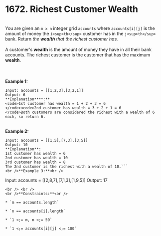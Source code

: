 # 1672. Richest Customer Wealth

<br />You are given an `m x n` integer grid `accounts` where `accounts[i][j]` is the amount of money the `i​​​​​<sup>​​​​​​th</sup>​​​​` customer has in the `j​​​​​<sup>​​​​​​th</sup>`​​​​ bank. Return<em> the **wealth** that the richest customer has.</em><br />
<br />A customer's **wealth** is the amount of money they have in all their bank accounts. The richest customer is the customer that has the maximum **wealth**.<br />
<br /> <br />
<br />**Example 1:**<br />
```
Input: accounts = [[1,2,3],[3,2,1]]
Output: 6
**Explanation****:**
<code>1st customer has wealth = 1 + 2 + 3 = 6
</code><code>2nd customer has wealth = 3 + 2 + 1 = 6
</code>Both customers are considered the richest with a wealth of 6 each, so return 6.
```
<br />**Example 2:**<br />
```
Input: accounts = [[1,5],[7,3],[3,5]]
Output: 10
**Explanation**: 
1st customer has wealth = 6
2nd customer has wealth = 10 
3rd customer has wealth = 8
The 2nd customer is the richest with a wealth of 10.```
<br />**Example 3:**<br />
```
Input: accounts = [[2,8,7],[7,1,3],[1,9,5]]
Output: 17
```
<br /> <br />
<br />**Constraints:**<br />

* `m == accounts.length`

* `n == accounts[i].length`

* `1 <;= m, n <;= 50`

* `1 <;= accounts[i][j] <;= 100`